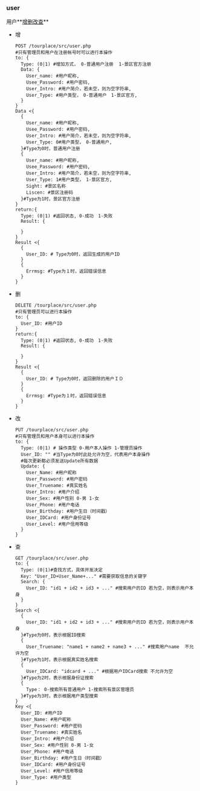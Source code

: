 ### user



用户**[增](user_add)[删](user_delete)[改](user_change)[查](user_search)**

- <a name="user_add">增</a>

      POST /tourplace/src/user.php
      #只有管理员和用户在注册帐号时可以进行本操作
      to: {
        Type: (0|1) #增加方式， 0-普通用户注册  1-景区官方注册
        Data: {
          User_name: #用户昵称,
          Usee_Password: #用户密码,
          User_Intro: #用户简介，若未空，则为空字符串,
          User_Type: #用户类型，　0-普通用户　1-景区官方,
        }
      }
      Data <{
        {
          User_name: #用户昵称,
          Usee_Password: #用户密码,
          User_Intro: #用户简介，若未空，则为空字符串,
          User_Type: 0#用户类型，　0-普通用户,
        }#Type为0时，普通用户注册
        {
          User_name: #用户昵称,
          Usee_Password: #用户密码,
          User_Intro: #用户简介，若未空，则为空字符串,
          User_Type: 1#用户类型，　1-景区官方,
          Sight: #景区名称
          Liscen: #景区注册码
        }#Type为1时，景区官方注册
      }
      return:{
        Type: (0|1) #返回状态, 0-成功　1-失败
        Result: {

        }
      }
      Result <{
        {
          User_ID: # Type为0时，返回生成的用户ID
        }
        {
          Errmsg: #Type为１时，返回错误信息
        }
      }
- <a name="user_delete">删</a>

      DELETE /tourplace/src/user.php
      #只有管理员可以进行本操作
      to: {
        User_ID: #用户ID
      }
      return:{
        Type: (0|1) #返回状态, 0-成功　1-失败
        Result: {

        }
      }
      Result <{
        {
          User_ID: # Type为0时，返回删除的用户ＩＤ
        }
        {
          Errmsg: #Type为１时，返回错误信息
        }
      }

- <a name="user_change">改</a>

      PUT /tourplace/src/user.php
      #只有管理员和用户本身可以进行本操作
      to: {
        Type: (0|1) # 操作类型 0-用户本人操作 1-管理员操作
        User_ID: "" #当Type为0时此处允许为空，代表用户本身操作
        #每次更新都必须发送Update所有数据
        Update: {
          User_Name: #用户昵称
          User_Password: #用户密码
          User_Truename: #真实姓名
          User_Intro: #用户介绍
          User_Sex: #用户性别 0-男 1-女
          User_Phone: #用户电话
          User_Birthday: #用户生日（时间戳）
          User_IDCard: #用户身份证号
          User_Level: #用户信用等级
        }
      }
- <a name="user_search">查</a>

      GET /tourplace/src/user.php
      to: {
        Type: (0|1)#查找方式，具体开发决定
        Key: "User_ID+User_Name+..." #需要获取信息的关键字
        Search: {
          User_ID: "id1 + id2 + id3 + ..." #搜索用户的ID 若为空，则表示用户本身
        }
      }
      Search <{
        {
          User_ID: "id1 + id2 + id3 + ..." #搜索用户的ID 若为空，则表示用户本身
        }#Type为0时，表示根据ID搜索
        {
          User_Truename: "name1 + name2 + name3 + ..." #搜索用户name  不允许为空
        }#Type为1时，表示根据真实姓名搜索
        {
          User_IDCard: "idcard + ..." #根据用户IDCard搜索 不允许为空
        }#Type为2时，表示根据身份证搜索
        {
          Type： 0-搜索所有普通用户 1-搜索所有景区管理员
        }#Type为3时，表示根据用户类型搜索
      }
      Key <{
        User_ID: #用户ID
        User_Name: #用户昵称
        User_Password: #用户密码
        User_Truename: #真实姓名
        User_Intro: #用户介绍
        User_Sex: #用户性别 0-男 1-女
        User_Phone: #用户电话
        User_Birthday: #用户生日（时间戳）
        User_IDCard: #用户身份证号
        User_Level: #用户信用等级
        User_Type: #用户类型
      }
